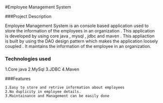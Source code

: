 #Employee Management System

###Project Description
  
  Employee Management System is an console based application used to store the information of the employees in an organization .
  This application is developed by using core java , mysql , jdbc and maven . This appliaction is built by using the DAO design pattern
  which makes the application loosely coupled . It maintains the information of the employee in an organization.
   
   
   ### Technologies used
   1.Core java
   2.MySql
   3.JDBC
   4.Maven
   
   ###Features  
   
    1.Easy to store and retrive information about employees
    2.No duplicity in employee details.
    3.Maintainance and Management can be easily done
    
